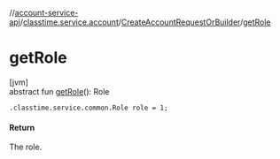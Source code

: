 //[account-service-api](../../../index.md)/[classtime.service.account](../index.md)/[CreateAccountRequestOrBuilder](index.md)/[getRole](get-role.md)

# getRole

[jvm]\
abstract fun [getRole](get-role.md)(): Role

`.classtime.service.common.Role role = 1;`

#### Return

The role.
